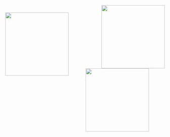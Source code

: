 <img align="right" height="200" src="https://media.tenor.com/xxPgBuwmddQAAAAi/cat.gif"  />

###

<img align="left" height="200" src="https://media1.tenor.com/m/DM7SdBiQKhEAAAAd/cat-underwater.gif"  />

###

<div align="center">
  <img height="200" src="https://media1.tenor.com/m/gRcOi64o3oAAAAAC/crunchycat-luna.gif"  />
</div>

###
